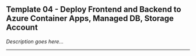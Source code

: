 ## Template 04 - Deploy Frontend and Backend to Azure Container Apps, Managed DB, Storage Account

_Description goes here..._

---
